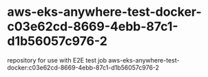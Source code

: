# aws-eks-anywhere-test-docker-c03e62cd-8669-4ebb-87c1-d1b56057c976-2
repository for use with E2E test job aws-eks-anywhere-test-docker:c03e62cd-8669-4ebb-87c1-d1b56057c976-2
